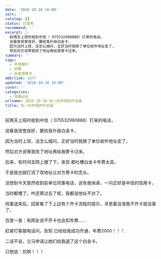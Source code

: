 ```yaml
---
date: '2016-10-16 16:00'
sort: ''
catalog: []
status: 已发布
recommend: ''
excerpt: |-
  前两天上班时收到中信（ 075532980888）打来的电话，
  说看我信誉良好，要给我升级白金卡，
  因为当时上班，没怎么细问，正好当时我换了单位收件地址变了，
  然后对方说等我改了地址再给我寄卡过来。
summary: ''
tags:
  - 中信银行
  - 坑啊
  - 白金信用卡
abbrlink: 1477
updated: '2016-10-16 16:00'
cover: ''
categories:
  - 洗漱必吐
urlname: 2016-10-16-吐一吐中信的升白金
title: 吐一吐中信的升白金
---
```


前两天上班时收到中信（ 075532980888）打来的电话，


说看我信誉良好，要给我升级白金卡，


因为当时上班，没怎么细问，正好当时我换了单位收件地址变了，


然后对方说等我改了地址再给我寄卡过来。


后来，有时间去网上搜了下，发现 都吐槽白金卡年费太高，


于是我也就打消了改地址让对方寄卡的念头。


没想到今天竟然收到前单位同事电话，说有我快递，一问正好是中信的信用卡，


当时都懵了，咋还寄过去了呢，我都说地址不对了。


同事送来后，回家看了下上边有个开卡流程的提示，寻思着没准我不开卡就没事了，


百度一查：有网友说不开卡也会扣年费……


赶紧打客服电话问，告知 已经给我成功开通，年费2000！！！


二话不说，立马申请让她们给我退了这个白金卡。


只想说：坑啊！！！

